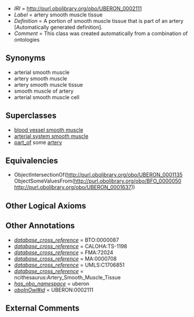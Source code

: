  * *IRI* = http://purl.obolibrary.org/obo/UBERON_0002111
 * *Label* = artery smooth muscle tissue
 * *Definition* = A portion of smooth muscle tissue that is part of an artery [Automatically generated definition].
 * *Comment* = This class was created automatically from a combination of ontologies

## Synonyms

 * arterial smooth muscle
 * artery smooth muscle
 * artery smooth muscle tissue
 * smooth muscle of artery
 * arterial smooth muscle cell

## Superclasses

 * [blood vessel smooth muscle](../../UBERON/37/UBERON_0004237.md)
 * [arterial system smooth muscle](../../UBERON/95/UBERON_0004695.md)
 * [part_of](../../BFO/50/BFO_0000050.md) some [artery](../../UBERON/37/UBERON_0001637.md)

## Equivalencies

 * ObjectIntersectionOf(<http://purl.obolibrary.org/obo/UBERON_0001135> ObjectSomeValuesFrom(<http://purl.obolibrary.org/obo/BFO_0000050> <http://purl.obolibrary.org/obo/UBERON_0001637>))

## Other Logical Axioms


## Other Annotations

 * *[database_cross_reference](../../ef/oboInOwl#hasDbXref.md)* = BTO:0000087
 * *[database_cross_reference](../../ef/oboInOwl#hasDbXref.md)* = CALOHA:TS-1198
 * *[database_cross_reference](../../ef/oboInOwl#hasDbXref.md)* = FMA:72024
 * *[database_cross_reference](../../ef/oboInOwl#hasDbXref.md)* = MA:0000708
 * *[database_cross_reference](../../ef/oboInOwl#hasDbXref.md)* = UMLS:C1706851
 * *[database_cross_reference](../../ef/oboInOwl#hasDbXref.md)* = ncithesaurus:Artery_Smooth_Muscle_Tissue
 * *[has_obo_namespace](../../ce/oboInOwl#hasOBONamespace.md)* = uberon
 * *[oboInOwl#id](../../id/oboInOwl#id.md)* = UBERON:0002111

## External Comments

